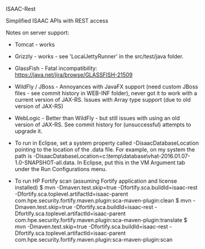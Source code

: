 ISAAC-Rest 

Simplified ISAAC APIs with REST access

Notes on server support:

- Tomcat - works

- Grizzly - works - see 'LocalJettyRunner' in the src/test/java folder.

- GlassFish - Fatal incompatibility: https://java.net/jira/browse/GLASSFISH-21509

- WildFly / JBoss - Annoyances with JavaFX support (need custom JBoss files - see commit history in WEB-INF folder), never got it to work 
with a current version of JAX-RS.  Issues with Array type support (due to old version of JAX-RS)

- WebLogic - Better than WildFly - but still issues with using an old version of JAX-RS.  See commit history for (unsuccessful) attempts
to upgrade it. 

- To run in Eclipse, set a system property called -DisaacDatabaseLocation pointing to the location of the .data file. For example, on my system the path is -DisaacDatabaseLocation=c:\temp\database\vhat-2016.01.07-1.0-SNAPSHOT-all.data. In Eclipse, put this in the VM Argument tab under the Run Configurations menu.

- To run HP Fortify scan (assuming Fortify application and license installed)
	$ mvn -Dmaven.test.skip=true -Dfortify.sca.buildId=isaac-rest -Dfortify.sca.toplevel.artifactId=isaac-parent com.hpe.security.fortify.maven.plugin:sca-maven-plugin:clean
	$ mvn -Dmaven.test.skip=true -Dfortify.sca.buildId=isaac-rest -Dfortify.sca.toplevel.artifactId=isaac-parent com.hpe.security.fortify.maven.plugin:sca-maven-plugin:translate
	$ mvn -Dmaven.test.skip=true -Dfortify.sca.buildId=isaac-rest -Dfortify.sca.toplevel.artifactId=isaac-parent com.hpe.security.fortify.maven.plugin:sca-maven-plugin:scan

